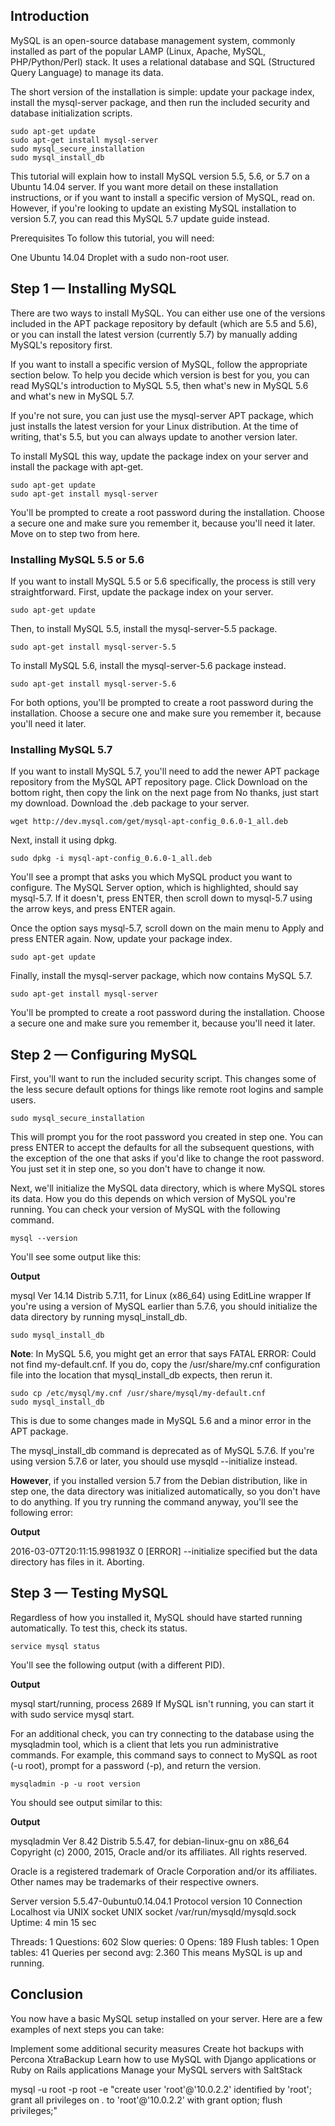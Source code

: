 ## Introduction ##

MySQL is an open-source database management system, commonly installed as part of the popular LAMP (Linux, Apache, MySQL, PHP/Python/Perl) stack. It uses a relational database and SQL (Structured Query Language) to manage its data.

The short version of the installation is simple: update your package index, install the mysql-server package, and then run the included security and database initialization scripts.

    sudo apt-get update
    sudo apt-get install mysql-server
    sudo mysql_secure_installation
    sudo mysql_install_db
This tutorial will explain how to install MySQL version 5.5, 5.6, or 5.7 on a Ubuntu 14.04 server. If you want more detail on these installation instructions, or if you want to install a specific version of MySQL, read on. However, if you're looking to update an existing MySQL installation to version 5.7, you can read this MySQL 5.7 update guide instead.

Prerequisites
To follow this tutorial, you will need:

One Ubuntu 14.04 Droplet with a sudo non-root user.

## Step 1 — Installing MySQL ##
There are two ways to install MySQL. You can either use one of the versions included in the APT package repository by default (which are 5.5 and 5.6), or you can install the latest version (currently 5.7) by manually adding MySQL's repository first.

If you want to install a specific version of MySQL, follow the appropriate section below. To help you decide which version is best for you, you can read MySQL's introduction to MySQL 5.5, then what's new in MySQL 5.6 and what's new in MySQL 5.7.

If you're not sure, you can just use the mysql-server APT package, which just installs the latest version for your Linux distribution. At the time of writing, that's 5.5, but you can always update to another version later.

To install MySQL this way, update the package index on your server and install the package with apt-get.

    sudo apt-get update
    sudo apt-get install mysql-server
You'll be prompted to create a root password during the installation. Choose a secure one and make sure you remember it, because you'll need it later. Move on to step two from here.

### Installing MySQL 5.5 or 5.6 ###

If you want to install MySQL 5.5 or 5.6 specifically, the process is still very straightforward. First, update the package index on your server.

    sudo apt-get update
Then, to install MySQL 5.5, install the mysql-server-5.5 package.

    sudo apt-get install mysql-server-5.5
To install MySQL 5.6, install the mysql-server-5.6 package instead.

    sudo apt-get install mysql-server-5.6
For both options, you'll be prompted to create a root password during the installation. Choose a secure one and make sure you remember it, because you'll need it later.
### Installing MySQL 5.7 ###

If you want to install MySQL 5.7, you'll need to add the newer APT package repository from the MySQL APT repository page. Click Download on the bottom right, then copy the link on the next page from No thanks, just start my download. Download the .deb package to your server.

    wget http://dev.mysql.com/get/mysql-apt-config_0.6.0-1_all.deb
Next, install it using dpkg.

    sudo dpkg -i mysql-apt-config_0.6.0-1_all.deb
You'll see a prompt that asks you which MySQL product you want to configure. The MySQL Server option, which is highlighted, should say mysql-5.7. If it doesn't, press ENTER, then scroll down to mysql-5.7 using the arrow keys, and press ENTER again.

Once the option says mysql-5.7, scroll down on the main menu to Apply and press ENTER again. Now, update your package index.

    sudo apt-get update
Finally, install the mysql-server package, which now contains MySQL 5.7.

    sudo apt-get install mysql-server
You'll be prompted to create a root password during the installation. Choose a secure one and make sure you remember it, because you'll need it later.
## Step 2 — Configuring MySQL ##
First, you'll want to run the included security script. This changes some of the less secure default options for things like remote root logins and sample users.

    sudo mysql_secure_installation
This will prompt you for the root password you created in step one. You can press ENTER to accept the defaults for all the subsequent questions, with the exception of the one that asks if you'd like to change the root password. You just set it in step one, so you don't have to change it now.

Next, we'll initialize the MySQL data directory, which is where MySQL stores its data. How you do this depends on which version of MySQL you're running. You can check your version of MySQL with the following command.

    mysql --version
You'll see some output like this:

**Output**

mysql  Ver 14.14 Distrib 5.7.11, for Linux (x86_64) using  EditLine wrapper
If you're using a version of MySQL earlier than 5.7.6, you should initialize the data directory by running mysql_install_db.

    sudo mysql_install_db
**Note**: In MySQL 5.6, you might get an error that says FATAL ERROR: Could not find my-default.cnf. If you do, copy the /usr/share/my.cnf configuration file into the location that mysql_install_db expects, then rerun it.

    sudo cp /etc/mysql/my.cnf /usr/share/mysql/my-default.cnf
    sudo mysql_install_db
This is due to some changes made in MySQL 5.6 and a minor error in the APT package.

The mysql_install_db command is deprecated as of MySQL 5.7.6. If you're using version 5.7.6 or later, you should use mysqld --initialize instead.

**However**, if you installed version 5.7 from the Debian distribution, like in step one, the data directory was initialized automatically, so you don't have to do anything. If you try running the command anyway, you'll see the following error:

**Output**

2016-03-07T20:11:15.998193Z 0 [ERROR] --initialize specified but the data directory has files in it. Aborting.
## Step 3 — Testing MySQL ##
Regardless of how you installed it, MySQL should have started running automatically. To test this, check its status.

    service mysql status
You'll see the following output (with a different PID).

**Output**

mysql start/running, process 2689
If MySQL isn't running, you can start it with sudo service mysql start.

For an additional check, you can try connecting to the database using the mysqladmin tool, which is a client that lets you run administrative commands. For example, this command says to connect to MySQL as root (-u root), prompt for a password (-p), and return the version.

    mysqladmin -p -u root version
You should see output similar to this:

**Output**

mysqladmin  Ver 8.42 Distrib 5.5.47, for debian-linux-gnu on x86_64
Copyright (c) 2000, 2015, Oracle and/or its affiliates. All rights reserved.

Oracle is a registered trademark of Oracle Corporation and/or its
affiliates. Other names may be trademarks of their respective
owners.

Server version      5.5.47-0ubuntu0.14.04.1
Protocol version    10
Connection      Localhost via UNIX socket
UNIX socket     /var/run/mysqld/mysqld.sock
Uptime:         4 min 15 sec

Threads: 1  Questions: 602  Slow queries: 0  Opens: 189  Flush tables: 1  Open tables: 41  Queries per second avg: 2.360
This means MySQL is up and running.

## Conclusion ##
You now have a basic MySQL setup installed on your server. Here are a few examples of next steps you can take:

Implement some additional security measures
Create hot backups with Percona XtraBackup
Learn how to use MySQL with Django applications or Ruby on Rails applications
Manage your MySQL servers with SaltStack

mysql -u root -p root -e "create user 'root'@'10.0.2.2' identified by 'root'; grant all privileges on *.* to 'root'@'10.0.2.2' with grant option; flush privileges;"
